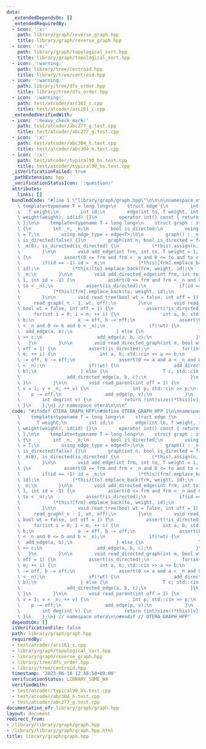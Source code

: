 ```yaml
---
data:
  _extendedDependsOn: []
  _extendedRequiredBy:
  - icon: ':x:'
    path: library/graph/reverse_graph.hpp
    title: library/graph/reverse_graph.hpp
  - icon: ':x:'
    path: library/graph/topological_sort.hpp
    title: library/graph/topological_sort.hpp
  - icon: ':warning:'
    path: library/tree/centroid.hpp
    title: library/tree/centroid.hpp
  - icon: ':warning:'
    path: library/tree/dfs_order.hpp
    title: library/tree/dfs_order.hpp
  - icon: ':warning:'
    path: test/atcoder/arc161_c.cpp
    title: test/atcoder/arc161_c.cpp
  _extendedVerifiedWith:
  - icon: ':heavy_check_mark:'
    path: test/atcoder/abc277_g.test.cpp
    title: test/atcoder/abc277_g.test.cpp
  - icon: ':x:'
    path: test/atcoder/abc304_h.test.cpp
    title: test/atcoder/abc304_h.test.cpp
  - icon: ':x:'
    path: test/atcoder/typical90_bs.test.cpp
    title: test/atcoder/typical90_bs.test.cpp
  _isVerificationFailed: true
  _pathExtension: hpp
  _verificationStatusIcon: ':question:'
  attributes:
    links: []
  bundledCode: "#line 1 \"library/graph/graph.hpp\"\n\n\n\nnamespace otera {\n   \
    \ template<typename T = long long>\n    struct edge {\n        int to;\n     \
    \   T weight;\n        int id;\n        edge(int to, T weight, int id) : to(to),\
    \ weight(weight), id(id) {}\n        operator int() const { return to; }\n   \
    \ };\n\n    template<typename T = long long>\n    struct graph : std::vector<std::vector<edge<T>>>\
    \ {\n        int _n, _m;\n        bool is_directed;\n        using weight_type\
    \ = T;\n        using edge_type = edge<T>;\n\n        graph() : _n(0), _m(0),\
    \ is_directed(false) {}\n        graph(int n, bool is_directed = false) : _n(n),\
    \ _m(0), is_directed(is_directed) {\n            (*this).assign(n, std::vector<edge<T>>());\n\
    \        }\n\n        void add_edge(int frm, int to, T weight = 1, int id = -1)\
    \ {\n            assert(0 <= frm and frm < _n and 0 <= to and to < _n);\n    \
    \        if(id == -1) id = _m;\n            (*this)[frm].emplace_back(to, weight,\
    \ id);\n            (*this)[to].emplace_back(frm, weight, id);\n            ++\
    \ _m;\n        }\n\n        void add_directed_edge(int frm, int to, T weight =\
    \ 1, int id = -1) {\n            assert(0 <= frm and frm < _n and 0 <= to and\
    \ to < _n);\n            assert(is_directed);\n            if(id == -1) id = _m;\n\
    \            (*this)[frm].emplace_back(to, weight, id);\n            ++ _m;\n\
    \        }\n\n        void read_tree(bool wt = false, int off = 1) {\n       \
    \     read_graph(_n - 1, wt, off);\n        }\n\n        void read_graph(int m,\
    \ bool wt = false, int off = 1) {\n            assert(!is_directed);\n       \
    \     for(int i = 0; i < m; ++ i) {\n                int a, b; std::cin >> a >>\
    \ b;\n                a -= off, b -= off;\n                assert(0 <= a and a\
    \ < _n and 0 <= b and b < _n);\n                if(!wt) {\n                  \
    \  add_edge(a, b);\n                } else {\n                    T c; std::cin\
    \ >> c;\n                    add_edge(a, b, c);\n                }\n         \
    \   }\n        }\n\n        void read_directed_graph(int m, bool wt = false, int\
    \ off = 1) {\n            assert(is_directed);\n            for(int i = 0; i <\
    \ m; ++ i) {\n                int a, b; std::cin >> a >> b;\n                a\
    \ -= off, b -= off;\n                assert(0 <= a and a < _n and 0 <= b and b\
    \ < _n);\n                if(!wt) {\n                    add_directed_edge(a,\
    \ b);\n                } else {\n                    T c; std::cin >> c;\n   \
    \                 add_directed_edge(a, b, c);\n                }\n           \
    \ }\n        }\n\n        void read_parent(int off = 1) {\n            for(int\
    \ v = 1; v < _n; ++ v) {\n                int p; std::cin >> p;\n            \
    \    p -= off;\n                add_edge(p, v);\n            }\n        }\n\n\
    \        int deg(int v) {\n            return (int)size((*this)[v]);\n       \
    \ }\n    };\n} // namespace otera\n\n\n"
  code: "#ifndef OTERA_GRAPH_HPP\n#define OTERA_GRAPH_HPP 1\n\nnamespace otera {\n\
    \    template<typename T = long long>\n    struct edge {\n        int to;\n  \
    \      T weight;\n        int id;\n        edge(int to, T weight, int id) : to(to),\
    \ weight(weight), id(id) {}\n        operator int() const { return to; }\n   \
    \ };\n\n    template<typename T = long long>\n    struct graph : std::vector<std::vector<edge<T>>>\
    \ {\n        int _n, _m;\n        bool is_directed;\n        using weight_type\
    \ = T;\n        using edge_type = edge<T>;\n\n        graph() : _n(0), _m(0),\
    \ is_directed(false) {}\n        graph(int n, bool is_directed = false) : _n(n),\
    \ _m(0), is_directed(is_directed) {\n            (*this).assign(n, std::vector<edge<T>>());\n\
    \        }\n\n        void add_edge(int frm, int to, T weight = 1, int id = -1)\
    \ {\n            assert(0 <= frm and frm < _n and 0 <= to and to < _n);\n    \
    \        if(id == -1) id = _m;\n            (*this)[frm].emplace_back(to, weight,\
    \ id);\n            (*this)[to].emplace_back(frm, weight, id);\n            ++\
    \ _m;\n        }\n\n        void add_directed_edge(int frm, int to, T weight =\
    \ 1, int id = -1) {\n            assert(0 <= frm and frm < _n and 0 <= to and\
    \ to < _n);\n            assert(is_directed);\n            if(id == -1) id = _m;\n\
    \            (*this)[frm].emplace_back(to, weight, id);\n            ++ _m;\n\
    \        }\n\n        void read_tree(bool wt = false, int off = 1) {\n       \
    \     read_graph(_n - 1, wt, off);\n        }\n\n        void read_graph(int m,\
    \ bool wt = false, int off = 1) {\n            assert(!is_directed);\n       \
    \     for(int i = 0; i < m; ++ i) {\n                int a, b; std::cin >> a >>\
    \ b;\n                a -= off, b -= off;\n                assert(0 <= a and a\
    \ < _n and 0 <= b and b < _n);\n                if(!wt) {\n                  \
    \  add_edge(a, b);\n                } else {\n                    T c; std::cin\
    \ >> c;\n                    add_edge(a, b, c);\n                }\n         \
    \   }\n        }\n\n        void read_directed_graph(int m, bool wt = false, int\
    \ off = 1) {\n            assert(is_directed);\n            for(int i = 0; i <\
    \ m; ++ i) {\n                int a, b; std::cin >> a >> b;\n                a\
    \ -= off, b -= off;\n                assert(0 <= a and a < _n and 0 <= b and b\
    \ < _n);\n                if(!wt) {\n                    add_directed_edge(a,\
    \ b);\n                } else {\n                    T c; std::cin >> c;\n   \
    \                 add_directed_edge(a, b, c);\n                }\n           \
    \ }\n        }\n\n        void read_parent(int off = 1) {\n            for(int\
    \ v = 1; v < _n; ++ v) {\n                int p; std::cin >> p;\n            \
    \    p -= off;\n                add_edge(p, v);\n            }\n        }\n\n\
    \        int deg(int v) {\n            return (int)size((*this)[v]);\n       \
    \ }\n    };\n} // namespace otera\n\n#endif // OTERA_GRAPH_HPP"
  dependsOn: []
  isVerificationFile: false
  path: library/graph/graph.hpp
  requiredBy:
  - test/atcoder/arc161_c.cpp
  - library/graph/topological_sort.hpp
  - library/graph/reverse_graph.hpp
  - library/tree/dfs_order.hpp
  - library/tree/centroid.hpp
  timestamp: '2023-06-18 12:48:50+09:00'
  verificationStatus: LIBRARY_SOME_WA
  verifiedWith:
  - test/atcoder/typical90_bs.test.cpp
  - test/atcoder/abc304_h.test.cpp
  - test/atcoder/abc277_g.test.cpp
documentation_of: library/graph/graph.hpp
layout: document
redirect_from:
- /library/library/graph/graph.hpp
- /library/library/graph/graph.hpp.html
title: library/graph/graph.hpp
---
```

